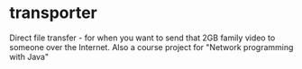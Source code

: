 # transporter
Direct file transfer - for when you want to send that 2GB family video to someone over the Internet. Also a course project for "Network programming with Java"
